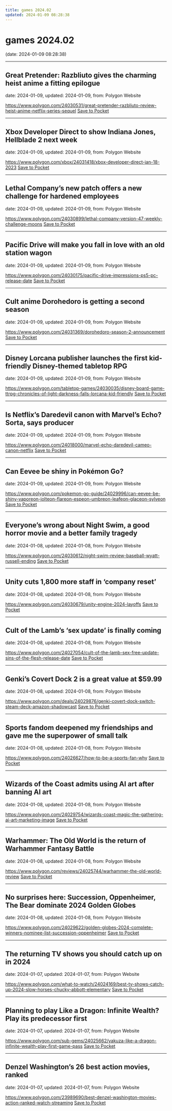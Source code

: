 ```yaml
---
title: games 2024.02
updated: 2024-01-09 08:28:38
---
```


# games 2024.02

(date: 2024-01-09 08:28:38)

---

## Great Pretender: Razbliuto gives the charming heist anime a fitting epilogue

date: 2024-01-09, updated: 2024-01-09, from: Polygon Website



<span class="feed-item-link">
<a href="https://www.polygon.com/24030531/great-pretender-razbliuto-review-heist-anime-netflix-series-sequel">https://www.polygon.com/24030531/great-pretender-razbliuto-review-heist-anime-netflix-series-sequel</a> <a href="https://getpocket.com/save" class="pocket-btn" data-lang="en" data-save-url="https://www.polygon.com/24030531/great-pretender-razbliuto-review-heist-anime-netflix-series-sequel">Save to Pocket</a>
</span>

---

## Xbox Developer Direct to show Indiana Jones, Hellblade 2 next week

date: 2024-01-09, updated: 2024-01-09, from: Polygon Website



<span class="feed-item-link">
<a href="https://www.polygon.com/xbox/24031418/xbox-developer-direct-jan-18-2023">https://www.polygon.com/xbox/24031418/xbox-developer-direct-jan-18-2023</a> <a href="https://getpocket.com/save" class="pocket-btn" data-lang="en" data-save-url="https://www.polygon.com/xbox/24031418/xbox-developer-direct-jan-18-2023">Save to Pocket</a>
</span>

---

## Lethal Company’s new patch offers a new challenge for hardened employees

date: 2024-01-09, updated: 2024-01-09, from: Polygon Website



<span class="feed-item-link">
<a href="https://www.polygon.com/24030899/lethal-company-version-47-weekly-challenge-moons">https://www.polygon.com/24030899/lethal-company-version-47-weekly-challenge-moons</a> <a href="https://getpocket.com/save" class="pocket-btn" data-lang="en" data-save-url="https://www.polygon.com/24030899/lethal-company-version-47-weekly-challenge-moons">Save to Pocket</a>
</span>

---

## Pacific Drive will make you fall in love with an old station wagon

date: 2024-01-09, updated: 2024-01-09, from: Polygon Website



<span class="feed-item-link">
<a href="https://www.polygon.com/24030175/pacific-drive-impressions-ps5-pc-release-date">https://www.polygon.com/24030175/pacific-drive-impressions-ps5-pc-release-date</a> <a href="https://getpocket.com/save" class="pocket-btn" data-lang="en" data-save-url="https://www.polygon.com/24030175/pacific-drive-impressions-ps5-pc-release-date">Save to Pocket</a>
</span>

---

## Cult anime Dorohedoro is getting a second season

date: 2024-01-09, updated: 2024-01-09, from: Polygon Website



<span class="feed-item-link">
<a href="https://www.polygon.com/24031369/dorohedoro-season-2-announcement">https://www.polygon.com/24031369/dorohedoro-season-2-announcement</a> <a href="https://getpocket.com/save" class="pocket-btn" data-lang="en" data-save-url="https://www.polygon.com/24031369/dorohedoro-season-2-announcement">Save to Pocket</a>
</span>

---

## Disney Lorcana publisher launches the first kid-friendly Disney-themed tabletop RPG

date: 2024-01-09, updated: 2024-01-09, from: Polygon Website



<span class="feed-item-link">
<a href="https://www.polygon.com/tabletop-games/24030035/disney-board-game-ttrpg-chronicles-of-light-darkness-falls-lorcana-kid-friendly">https://www.polygon.com/tabletop-games/24030035/disney-board-game-ttrpg-chronicles-of-light-darkness-falls-lorcana-kid-friendly</a> <a href="https://getpocket.com/save" class="pocket-btn" data-lang="en" data-save-url="https://www.polygon.com/tabletop-games/24030035/disney-board-game-ttrpg-chronicles-of-light-darkness-falls-lorcana-kid-friendly">Save to Pocket</a>
</span>

---

## Is Netflix’s Daredevil canon with Marvel’s Echo? Sorta, says producer

date: 2024-01-09, updated: 2024-01-09, from: Polygon Website



<span class="feed-item-link">
<a href="https://www.polygon.com/24018000/marvel-echo-daredevil-cameo-canon-netflix">https://www.polygon.com/24018000/marvel-echo-daredevil-cameo-canon-netflix</a> <a href="https://getpocket.com/save" class="pocket-btn" data-lang="en" data-save-url="https://www.polygon.com/24018000/marvel-echo-daredevil-cameo-canon-netflix">Save to Pocket</a>
</span>

---

## Can Eevee be shiny in Pokémon Go?

date: 2024-01-09, updated: 2024-01-09, from: Polygon Website



<span class="feed-item-link">
<a href="https://www.polygon.com/pokemon-go-guide/24029996/can-eevee-be-shiny-vaporeon-jolteon-flareon-espeon-umbreon-leafeon-glaceon-sylveon">https://www.polygon.com/pokemon-go-guide/24029996/can-eevee-be-shiny-vaporeon-jolteon-flareon-espeon-umbreon-leafeon-glaceon-sylveon</a> <a href="https://getpocket.com/save" class="pocket-btn" data-lang="en" data-save-url="https://www.polygon.com/pokemon-go-guide/24029996/can-eevee-be-shiny-vaporeon-jolteon-flareon-espeon-umbreon-leafeon-glaceon-sylveon">Save to Pocket</a>
</span>

---

## Everyone’s wrong about Night Swim, a good horror movie and a better family tragedy

date: 2024-01-08, updated: 2024-01-08, from: Polygon Website



<span class="feed-item-link">
<a href="https://www.polygon.com/24030612/night-swim-review-baseball-wyatt-russell-ending">https://www.polygon.com/24030612/night-swim-review-baseball-wyatt-russell-ending</a> <a href="https://getpocket.com/save" class="pocket-btn" data-lang="en" data-save-url="https://www.polygon.com/24030612/night-swim-review-baseball-wyatt-russell-ending">Save to Pocket</a>
</span>

---

## Unity cuts 1,800 more staff in ‘company reset’

date: 2024-01-08, updated: 2024-01-08, from: Polygon Website



<span class="feed-item-link">
<a href="https://www.polygon.com/24030679/unity-engine-2024-layoffs">https://www.polygon.com/24030679/unity-engine-2024-layoffs</a> <a href="https://getpocket.com/save" class="pocket-btn" data-lang="en" data-save-url="https://www.polygon.com/24030679/unity-engine-2024-layoffs">Save to Pocket</a>
</span>

---

## Cult of the Lamb’s ‘sex update’ is finally coming

date: 2024-01-08, updated: 2024-01-08, from: Polygon Website



<span class="feed-item-link">
<a href="https://www.polygon.com/24027054/cult-of-the-lamb-sex-free-update-sins-of-the-flesh-release-date">https://www.polygon.com/24027054/cult-of-the-lamb-sex-free-update-sins-of-the-flesh-release-date</a> <a href="https://getpocket.com/save" class="pocket-btn" data-lang="en" data-save-url="https://www.polygon.com/24027054/cult-of-the-lamb-sex-free-update-sins-of-the-flesh-release-date">Save to Pocket</a>
</span>

---

## Genki’s Covert Dock 2 is a great value at $59.99

date: 2024-01-08, updated: 2024-01-08, from: Polygon Website



<span class="feed-item-link">
<a href="https://www.polygon.com/deals/24029876/genki-covert-dock-switch-steam-deck-amazon-shadowcast">https://www.polygon.com/deals/24029876/genki-covert-dock-switch-steam-deck-amazon-shadowcast</a> <a href="https://getpocket.com/save" class="pocket-btn" data-lang="en" data-save-url="https://www.polygon.com/deals/24029876/genki-covert-dock-switch-steam-deck-amazon-shadowcast">Save to Pocket</a>
</span>

---

## Sports fandom deepened my friendships and gave me the superpower of small talk

date: 2024-01-08, updated: 2024-01-08, from: Polygon Website



<span class="feed-item-link">
<a href="https://www.polygon.com/24026627/how-to-be-a-sports-fan-why">https://www.polygon.com/24026627/how-to-be-a-sports-fan-why</a> <a href="https://getpocket.com/save" class="pocket-btn" data-lang="en" data-save-url="https://www.polygon.com/24026627/how-to-be-a-sports-fan-why">Save to Pocket</a>
</span>

---

## Wizards of the Coast admits using AI art after banning AI art

date: 2024-01-08, updated: 2024-01-08, from: Polygon Website



<span class="feed-item-link">
<a href="https://www.polygon.com/24029754/wizards-coast-magic-the-gathering-ai-art-marketing-image">https://www.polygon.com/24029754/wizards-coast-magic-the-gathering-ai-art-marketing-image</a> <a href="https://getpocket.com/save" class="pocket-btn" data-lang="en" data-save-url="https://www.polygon.com/24029754/wizards-coast-magic-the-gathering-ai-art-marketing-image">Save to Pocket</a>
</span>

---

## Warhammer: The Old World is the return of Warhammer Fantasy Battle

date: 2024-01-08, updated: 2024-01-08, from: Polygon Website



<span class="feed-item-link">
<a href="https://www.polygon.com/reviews/24025744/warhammer-the-old-world-review">https://www.polygon.com/reviews/24025744/warhammer-the-old-world-review</a> <a href="https://getpocket.com/save" class="pocket-btn" data-lang="en" data-save-url="https://www.polygon.com/reviews/24025744/warhammer-the-old-world-review">Save to Pocket</a>
</span>

---

## No surprises here: Succession, Oppenheimer, The Bear dominate 2024 Golden Globes

date: 2024-01-08, updated: 2024-01-08, from: Polygon Website



<span class="feed-item-link">
<a href="https://www.polygon.com/24029622/golden-globes-2024-complete-winners-nominee-list-succession-oppenheimer">https://www.polygon.com/24029622/golden-globes-2024-complete-winners-nominee-list-succession-oppenheimer</a> <a href="https://getpocket.com/save" class="pocket-btn" data-lang="en" data-save-url="https://www.polygon.com/24029622/golden-globes-2024-complete-winners-nominee-list-succession-oppenheimer">Save to Pocket</a>
</span>

---

## The returning TV shows you should catch up on in 2024

date: 2024-01-07, updated: 2024-01-07, from: Polygon Website



<span class="feed-item-link">
<a href="https://www.polygon.com/what-to-watch/24024169/best-tv-shows-catch-up-2024-slow-horses-chucky-abbott-elementary">https://www.polygon.com/what-to-watch/24024169/best-tv-shows-catch-up-2024-slow-horses-chucky-abbott-elementary</a> <a href="https://getpocket.com/save" class="pocket-btn" data-lang="en" data-save-url="https://www.polygon.com/what-to-watch/24024169/best-tv-shows-catch-up-2024-slow-horses-chucky-abbott-elementary">Save to Pocket</a>
</span>

---

## Planning to play Like a Dragon: Infinite Wealth? Play its predecessor first

date: 2024-01-07, updated: 2024-01-07, from: Polygon Website



<span class="feed-item-link">
<a href="https://www.polygon.com/sub-gems/24025662/yakuza-like-a-dragon-infinite-wealth-play-first-game-pass">https://www.polygon.com/sub-gems/24025662/yakuza-like-a-dragon-infinite-wealth-play-first-game-pass</a> <a href="https://getpocket.com/save" class="pocket-btn" data-lang="en" data-save-url="https://www.polygon.com/sub-gems/24025662/yakuza-like-a-dragon-infinite-wealth-play-first-game-pass">Save to Pocket</a>
</span>

---

## Denzel Washington’s 26 best action movies, ranked

date: 2024-01-07, updated: 2024-01-07, from: Polygon Website



<span class="feed-item-link">
<a href="https://www.polygon.com/23989690/best-denzel-washington-movies-action-ranked-watch-streaming">https://www.polygon.com/23989690/best-denzel-washington-movies-action-ranked-watch-streaming</a> <a href="https://getpocket.com/save" class="pocket-btn" data-lang="en" data-save-url="https://www.polygon.com/23989690/best-denzel-washington-movies-action-ranked-watch-streaming">Save to Pocket</a>
</span>



<script type="text/javascript">!function(d,i){if(!d.getElementById(i)){var j=d.createElement("script");j.id=i;j.src="https://widgets.getpocket.com/v1/j/btn.js?v=1";var w=d.getElementById(i);d.body.appendChild(j);}}(document,"pocket-btn-js");</script>

